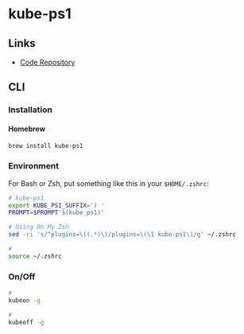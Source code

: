 # kube-ps1

## Links

- [Code Repository](https://github.com/jonmosco/kube-ps1)

## CLI

### Installation

#### Homebrew

```sh
brew install kube-ps1
```

### Environment

For Bash or Zsh, put something like this in your `$HOME/.zshrc`:

```sh
# kube-ps1
export KUBE_PS1_SUFFIX=') '
PROMPT=$PROMPT'$(kube_ps1)'
```

```sh
# Using Oh My Zsh
sed -ri 's/^plugins=\((.*)\)/plugins=\(\1 kube-ps1\)/g' ~/.zshrc

#
source ~/.zshrc
```

### On/Off

```sh
#
kubeon -g

#
kubeoff -g
```
